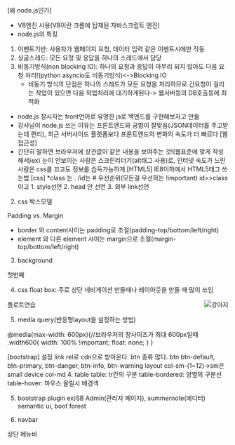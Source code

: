 [왜 node.js인가]
- V8엔진 사용(V8이란 크롬에 탑재된 자바스크립트 엔진)
- node.js의 특징
 1) 이벤트기반: 사용자가 웹페이지 요청, 데이터 입력 같은 이벤트시에만 작동
 2) 싱글스레드: 모든 요청 및 응답을 하나의 스레드에서 담당
 3) 비동기방식(non blocking IO): 하나의 요청과 응답이 마무리 되지 않아도 다음 요청 처리!(python asyncio도 비동기방식)<->Blocking IO
	- 비동기 방식의 단점은 하나의 스레드가 모든 요청을 처리하므로 긴요청이 걸리는 작업이 있으면 다음 작업처리에 대기하게된다-> 웹서버등의 DB호출등에 최적화
- node.js 창시자는 front언어로 유명한 js로 백엔드를 구현해보자고 만듦
- 강사님이 node.js 쓰는 이유는 프론트엔드와 궁합이 잘맞음(JSON데이터를 주고받는데 편리), 최근 서버사이드 플랫폼보다 프론트엔드의 변화의 속도가 더 빠르다
[웹접근성]
- 간단히 말하면 브라우저에 상관없이 같은 내용을 보여주는 것!(웹표준에 맞게 작성해서)ex) 눈이 안보이는 사람은 스크린리더기(alt태그 사용)로, 인터넷 속도가 느린 사람은 css를 끄고도 정보를 습득가능하게
[HTML5]
IE8이하에서 HTML5태그 쓰는법
[css]
*class 는 . /id는 #
우선순위(모든걸 우선하는 !important)
id>>class이고 1. style선언 2. <style></style> head 안 선언 3. 외부 link선언 
2. css 박스모델

Padding vs. Margin

- border 와 content사이는 padding로 조절(padding-top/bottom/left/right)
- element 와 다른 element 사이는 margin으로 조절(margin-top/bottom/left/right)





3. background
<div style="background:url('https://nodejs.junyoung.me/demo/images/1.jpg’) 0 0 no-repeat; color:#fff; width:200px; height:300px;">
    첫번째
</div>

4. css float box: 주로 상단 네비게이션 만들때나 레이아웃을 만들 때 많이 쓰임
<div>
    <img src="http://nodejs.junyoung.me/demo/images/2.jpg" style="float: right; " alt="강아지">
    플로트연습
</div>


5.  media query(반응형layout을 설정하는 방법)

@media(max-width: 600px){//브라우저의 창사이즈가 최대 600px일때
	.width600{
		width: 100% !important;
		float: none;
	}
}

[bootstrap]
설정 link rel로 cdn으로 받아온다.
btn 종류 많다.
btn btn-default, btn-primary, btn-danger, btn-info, btn-warning
layout
	col-sm-(1~12)->sm은 small device
	col-md
4. table
table: tr간의 구분
table-bordered: 양옆의 구분선
table-hover: 마우스 올릴시 배경색

5. bootstrap plugin
ex)SB Admin(관리자 페이지), summernote(에디터)
semantic ui, boot forest

6. navbar

상단 메뉴바
